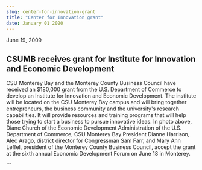 ```yaml
---
slug: center-for-innovation-grant
title: "Center for Innovation grant"
date: January 01 2020
---
```


 
<p>June 19, 2009</p>
<p></p>
<p></p>
<h2>
  CSUMB receives grant for Institute for Innovation and Economic Development
</h2>
<p>
  CSU Monterey Bay and the Monterey County Business Council have received an
  $180,000 grant from the U.S. Department of Commerce to develop an Institute
  for Innovation and Economic Development. The institute will be located on the
  CSU Monterey Bay campus and will bring together entrepreneurs, the business
  community and the university's research capabilities. It will provide
  resources and training programs that will help those trying to start a
  business to pursue innovative ideas. In photo above, Diane Church of the
  Economic Development Administration of the U.S. Department of Commerce, CSU
  Monterey Bay President Dianne Harrison, Alec Arago, district director for
  Congressman Sam Farr, and Mary Ann Leffel, president of the Monterey County
  Business Council, accept the grant at the sixth annual Economic Development
  Forum on June 18 in Monterey.
</p>
```
